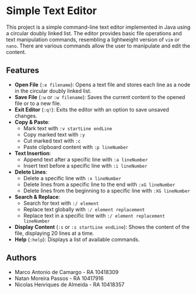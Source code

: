 # Simple Text Editor

This project is a simple command-line text editor implemented in Java using a circular doubly linked list. The editor provides basic file operations and text manipulation commands, resembling a lightweight version of `vim` or `nano`. There are various commands allow the user to manipulate and edit the content.

## Features

- **Open File** (`:e filename`): Opens a text file and stores each line as a node in the circular doubly linked list.
- **Save File** (`:w` or `:w filename`): Saves the current content to the opened file or to a new file.
- **Exit Editor** (`:q!`): Exits the editor with an option to save unsaved changes.
- **Copy & Paste**:
  - Mark text with `:v startLine endLine`
  - Copy marked text with `:y`
  - Cut marked text with `:c`
  - Paste clipboard content with `:p lineNumber`
- **Text Insertion**:
  - Append text after a specific line with `:a lineNumber`
  - Insert text before a specific line with `:i lineNumber`
- **Delete Lines**:
  - Delete a specific line with `:x lineNumber`
  - Delete lines from a specific line to the end with `:xG lineNumber`
  - Delete lines from the beginning to a specific line with `:XG lineNumber`
- **Search & Replace**:
  - Search for text with `:/ element`
  - Replace text globally with `:/ element replacement`
  - Replace text in a specific line with `:/ element replacement lineNumber`
- **Display Content** (`:s` or `:s startLine endLine`): Shows the content of the file, displaying 20 lines at a time.
- **Help** (`:help`): Displays a list of available commands.

## Authors

- Marco Antonio de Camargo - RA 10418309
- Natan Moreira Passos - RA 10417916
- Nicolas Henriques de Almeida - RA 10418357
